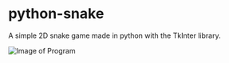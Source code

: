 # python-snake
A simple 2D snake game made in python with the TkInter library.

![Image of Program](https://i.gyazo.com/59bc50d70bc854c3c6adaf79e8f5c1f3.png)

